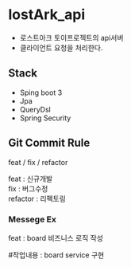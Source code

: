 # lostArk_api
- 로스트아크 토이프로젝트의 api서버
- 클라이언트 요청을 처리한다.

## Stack
- Sping boot 3
- Jpa
- QueryDsl
- Spring Security



## Git Commit Rule
feat / fix / refactor  
  
feat : 신규개발  
fix : 버그수정  
refactor : 리펙토링   

### Messege Ex  
  
feat : board 비즈니스 로직 작성  
  
#작업내용 : board service 구현  
